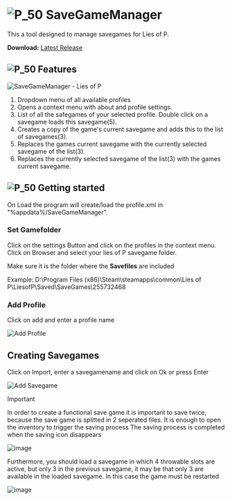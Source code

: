 # ![P_50](https://github.com/Morethna/SaveGameManager/assets/131201617/20275c1d-8dad-4510-a0b3-3ca9e36cc9d4) SaveGameManager
This a tool designed to manage savegames for Lies of P.

**Download:** [Latest Release](https://github.com/Morethna/SaveGameManager/releases)
## ![P_50](https://github.com/Morethna/SaveGameManager/assets/131201617/20275c1d-8dad-4510-a0b3-3ca9e36cc9d4) Features
![SaveGameManager - Lies of P](https://github.com/Morethna/SaveGameManager/assets/131201617/39dfa0b2-5c99-4ca8-b9c8-14e6e27e48da)
1. Dropdown menu of all available profiles
2. Opens a context menu with about and profile settings.
3. List of all the safegames of your selected profile. Double click on a savegame loads this savegame(5).
4. Creates a copy of the game's current savegame and adds this to the list of savegames(3).
5. Replaces the games current savegame with the currently selected savegame of the list(3).
6. Replaces the currently selected savegame of the list(3) with the games current savegame.

## ![P_50](https://github.com/Morethna/SaveGameManager/assets/131201617/20275c1d-8dad-4510-a0b3-3ca9e36cc9d4) Getting started
On Load the program will create/load the profile.xml in "%appdata%/SaveGameManager".
### Set Gamefolder
Click on the settings Button and click on the profiles in the context menu.
Click on Browser and select your lies of P savegame folder.

Make sure it is the folder where the **Savefiles** are included

Example: D:\Program Files (x86)\Steam\steamapps\common\Lies of P\LiesofP\Saved\SaveGames\255732468

### Add Profile
Click on add and enter a profile name

![Add Profile](https://github.com/Morethna/SaveGameManager/assets/131201617/d15809f9-15e6-4f09-baa3-1c6e30daddb6)

## Creating Savegames
Click on Import, enter a savegamename and click on Ok or press Enter

![Add Savegame](https://github.com/Morethna/SaveGameManager/assets/131201617/77d377b7-ea6e-4b5c-a180-937b73d35a89)

> [!IMPORTANT]
> In order to create a functional save game it is important to save twice, because the save game is splitted in 2 seperated files.
> It is enough to open the inventory to trigger the saving process
> The saving process is completed when the saving icon disappears
> 
> ![image](https://github.com/Morethna/SaveGameManager/assets/131201617/dc48689d-a871-4bd9-b146-c304cdbed0c3)
>
> Furthermore, you should load a savegame in which 4 throwable slots are active, but only 3 in the previous savegame, it may be that only 3 are available in the loaded savegame. In this case the game must be restarted
>
> ![image](https://github.com/Morethna/SaveGameManager/assets/131201617/c810e1ae-9c4c-4411-8f2c-56ecd94f4453)

